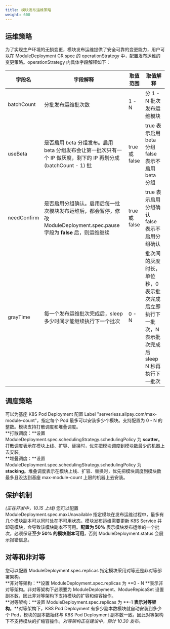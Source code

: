```yaml
---
title: 模块发布运维策略
weight: 600
---
```


<a name="T7F7w"></a>
## 运维策略
为了实现生产环境的无损变更，模块发布运维提供了安全可靠的变更能力，用户可以在 ModuleDeployment CR spec 的 operationStrategy 中，配置发布运维的变更策略。operationStrategy 内具体字段解释如下：

| 字段名 | 字段解释                                                                          | 取值范围 | 取值解释 |
| --- |-------------------------------------------------------------------------------| --- | --- |
| batchCount | 分批发布运维批次数                                                                     | 1 - N | 分 1 - N 批次发布运维模块 |
| useBeta | 是否启用 beta 分组发布。启用 beta 分组发布会让第一批次只有一个 IP 做灰度，剩下的 IP 再划分成 (batchCount - 1) 批   | true 或 false | true 表示启用 beta 分组<br />false 表示不启用 beta 分组 |
| needConfirm | 是否启用分组确认。启用后每一批次模块发布运维后，都会暂停，修改 ModuleDeployment.spec.pause 字段为 **false** 后，则运维继续 | true 或 false | true 表示启用分组确认<br />false 表示不启用分组确认 |
| grayTime | 每一个发布运维批次完成后，sleep 多少时间才能继续执行下一个批次                                            | 0 - N | 批次间的灰度时长，单位秒，0 表示批次完成后立即执行下一批次，N 表示批次完成后 sleep N 秒再执行下一批次 |


<a name="K3F5K"></a>
## 调度策略
可以为基座 K8S Pod Deployment 配置 Label "serverless.alipay.com/max-module-count"，指定每个 Pod 最多可以安装多少个模块。支持配置为 0 - N 的整数。模块支持打散调度和堆叠调度。<br />
**打散调度：**设置 ModuleDeployment.spec.schedulingStrategy.schedulingPolicy 为 **scatter**。打散调度表示在模块上线、扩容、替换时，优先把模块调度到模块数最少的机器上去安装。<br />
**堆叠调度：**设置 ModuleDeployment.spec.schedulingStrategy.schedulingPolicy 为 **stacking**。堆叠调度表示在模块上线、扩容、替换时，优先把模块调度到模块数最多且没达到基座 max-module-count 上限的机器上去安装。

<a name="rBetG"></a>
## 保护机制
_(正在开发中，10.15 上线)_ 您可以配置 ModuleDeployment.spec.maxUnavailable 指定模块在发布运维过程中，最多有几个模块副本可以同时处在不可用状态。模块发布运维需要更新 K8S Service 并卸载模块，会导致该模块副本不可用。**配置为 50%** 表示模块发布运维的一个批次，必须保证**至少 50% 的模块副本可用**，否则 ModuleDeployment.status 会展示报错信息。

<a name="jqGsM"></a>
## 对等和非对等
您可以配置 ModuleDeployment.spec.replicas 指定模块采用对等还是非对等部署架构。<br />
**非对等架构：**设置 ModuleDeployment.spec.replicas 为 **0 - N **表示非对等架构。非对等架构下必须要为 ModuleDeployment、ModueRepicaSet 设置副本数，因此非对等架构下支持模块的扩容和缩容操作。<br />
**对等架构：**设置 ModuleDeployment.spec.replicas 为 **-1 **表示对等架构**。**对等架构下，K8S Pod Deployment 有多少副本数模块就自动安装到多少个 Pod，模块的副本数始终与 K8S Pod Deployment 副本数一致。因此对等架构下不支持模块的扩缩容操作。_对等架构正在建设中，预计 10.30 发布。_


<br/>
<br/>
